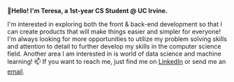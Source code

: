 **👋Hello! I'm Teresa, a 1st-year CS Student @ UC Irvine.**

I'm interested in exploring both the front & back-end development so that I can create products
that will make things easier and simpler for everyone! I'm always looking for more opportunities
to utilize my problem solving skills and attention to detail to further develop my skills in the computer science field.
Another area I am interested in is world of data science and machine learning!
📫 If you want to reach me, just find me on
[LinkedIn](https://www.linkedin.com/in/teresa-liang-605997185/) or send me an [email](teresaliang2003@gmail.com).

<!---
teresa-liang/teresa-liang is a ✨ special ✨ repository because its `README.md` (this file) appears on your GitHub profile.
You can click the Preview link to take a look at your changes.
--->
